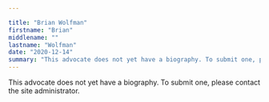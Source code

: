 ```yaml
---

title: "Brian Wolfman"
firstname: "Brian"
middlename: ""
lastname: "Wolfman"
date: "2020-12-14"
summary: "This advocate does not yet have a biography. To submit one, please contact the site administrator."
---
```

This advocate does not yet have a biography. To submit one, please contact the site administrator.

